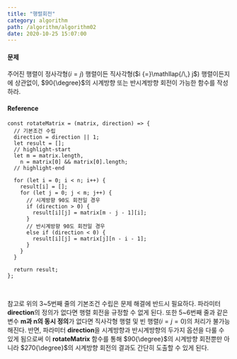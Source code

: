 ```yaml
---
title: "행렬회전"
category: algorithm
path: /algorithm/algorithm02
date: 2020-10-25 15:07:00
---
```


#### 문제

주어진 행렬이 정사각형($i {=} j$) 행렬이든 직사각형($i {=}\mathllap{/\,} j$) 행렬이든지에 상관없이, $90{\degree}$의 시계방향 또는 반시계방향 회전이 가능한 함수를 작성하라.

#### Reference

```jsx{numberLines: true}
const rotateMatrix = (matrix, direction) => {
  // 기본조건 수립
  direction = direction || 1;
  let result = [];
  // highlight-start
  let m = matrix.length,
    n = matrix[0] && matrix[0].length;
  // highlight-end

  for (let i = 0; i < n; i++) {
    result[i] = [];
    for (let j = 0; j < m; j++) {
      // 시계방향 90도 회전일 경우
      if (direction > 0) {
        result[i][j] = matrix[m - j - 1][i];
      }
      // 반시계방향 90도 회전일 경우
      else if (direction < 0) {
        result[i][j] = matrix[j][n - i - 1];
      }
    }
  }

  return result;
};
```

<br>

참고로 위의 3~5번째 줄의 기본조건 수립은 문제 해결에 반드시 필요하다. 파라미터 **direction**의 정의가 없다면 행렬 회전을 규정할 수 없게 된다. 또한 5~6번째 줄과 같은 변수 **m과 n의 동시 정의**가 없다면 직사각형 행렬 및 빈 행렬($i {=} j {=} 0$)의 처리가 불가능해진다. 반면, 파라미터 **direction**을 시계방향과 반시계방향의 두가지 옵션을 다룰 수 있게 됨으로써 이 **rotateMatrix** 함수를 통해 $90{\degree}$의 시계방향 회전뿐만 아니라 $270{\degree}$의 시계방향 회전의 결과도 간단히 도출할 수 있게 된다.

<br>

